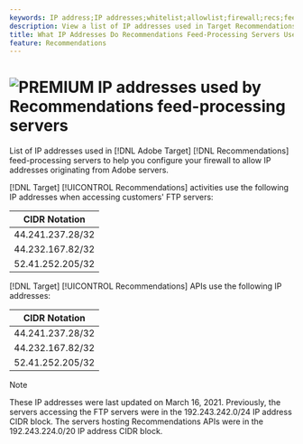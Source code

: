 ```yaml
---
keywords: IP address;IP addresses;whitelist;allowlist;firewall;recs;feed;servers;adobe marketing cloud;recommendations
description: View a list of IP addresses used in Target Recommendations feed-processing servers to help you configure your firewall to allow IP addresses originating from Adobe servers.
title: What IP Addresses Do Recommendations Feed-Processing Servers Use?
feature: Recommendations
---
```


# ![PREMIUM](/help/assets/premium.png) IP addresses used by Recommendations feed-processing servers

List of IP addresses used in [!DNL Adobe Target] [!DNL Recommendations] feed-processing servers to help you configure your firewall to allow IP addresses originating from Adobe servers.

[!DNL Target] [!UICONTROL Recommendations] activities use the following IP addresses when accessing customers' FTP servers:

| CIDR Notation |  
|---|
| 44.241.237.28/32 |
| 44.232.167.82/32 |
| 52.41.252.205/32 |

[!DNL Target] [!UICONTROL Recommendations] APIs use the following IP addresses:

| CIDR Notation |  
|---|
| 44.241.237.28/32 |
| 44.232.167.82/32 |
| 52.41.252.205/32 |

>[!NOTE]
>
>These IP addresses were last updated on March 16, 2021. Previously, the servers accessing the FTP servers were in the 192.243.242.0/24 IP address CIDR block. The servers hosting Recommendations APIs were in the 192.243.224.0/20 IP address CIDR block.

